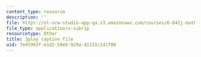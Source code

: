 ```yaml
---
content_type: resource
description: ''
file: https://ol-ocw-studio-app-qa.s3.amazonaws.com/courses/6-042j-mathematics-for-computer-science-spring-2015/7e45993fe1d258eb929a41131c141f08_TUueMeRooBk.vtt
file_type: application/x-subrip
resourcetype: Other
title: 3play caption file
uid: 7e45993f-e1d2-58eb-929a-41131c141f08
---
```

